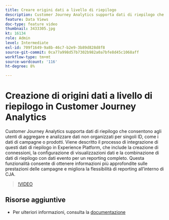```yaml
---
title: Creare origini dati a livello di riepilogo
description: Customer Journey Analytics supporta dati di riepilogo che consentono agli utenti di aggregare e analizzare dati non organizzati per singoli ID, come i dati di campagne o prodotti.
feature: Data Views
doc-type: feature video
thumbnail: 3433305.jpg
kt: 16134
role: Admin
level: Intermediate
exl-id: 709f1649-9a8b-46c7-b2e9-3b89d828d8f8
source-git-commit: 0ca77a998d57b7302b982a0a7bfe8d45c1068aff
workflow-type: tm+mt
source-wordcount: '116'
ht-degree: 8%

---
```


# Creazione di origini dati a livello di riepilogo in Customer Journey Analytics

Customer Journey Analytics supporta dati di riepilogo che consentono agli utenti di aggregare e analizzare dati non organizzati per singoli ID, come i dati di campagne o prodotti. Viene descritto il processo di integrazione di questi dati di riepilogo in Experience Platform, che include la creazione di connessioni, la configurazione di visualizzazioni dati e la combinazione di dati di riepilogo con dati evento per un reporting completo. Questa funzionalità consente di ottenere informazioni più approfondite sulle prestazioni delle campagne e migliora la flessibilità di reporting all’interno di CJA.

>[!VIDEO](https://video.tv.adobe.com/v/3449417/?quality=12&learn=on&captions=ita)

## Risorse aggiuntive

* Per ulteriori informazioni, consulta la [documentazione](https://experienceleague.adobe.com/it/docs/analytics-platform/using/cja-dataviews/summary-data)
